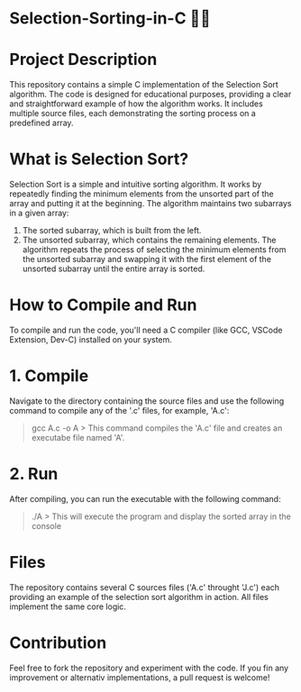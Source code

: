 # Selection-Sorting-in-C 👨‍💻

# Project Description
This repository contains a simple C implementation of the Selection Sort algorithm. The code is designed for educational purposes, providing a clear and straightforward example of how the algorithm works. It includes multiple source files, each demonstrating the sorting process on a predefined array.

# What is Selection Sort?
Selection Sort is a simple and intuitive sorting algorithm. It works by repeatedly finding the minimum elements from the unsorted part of the array and putting it at the beginning. The algorithm maintains two subarrays in a given array:
  1.  The sorted subarray, which is built from the left.
  2.  The unsorted subarray, which contains the remaining elements.
The algorithm repeats the process of selecting the minimum elements from the unsorted subarray and swapping it with the first element of the unsorted subarray until the entire array is sorted.

# How to Compile and Run
To compile and run the code, you'll need a C compiler (like GCC, VSCode Extension, Dev-C) installed on your system.

#  1.  Compile
Navigate to the directory containing the source files and use the following command to compile any of the '.c' files, for example, 'A.c':
  >  gcc A.c -o A >
This command compiles the 'A.c' file and creates an executabe file named 'A'.

#  2.  Run
After compiling, you can run the executable with the following command:
  >  ./A >
This will execute the program and display the sorted array in the console

#  Files
The repository contains several C sources files ('A.c' throught 'J.c') each providing an example of the selection sort algorithm in action. All files implement the same core logic.

# Contribution
Feel free to fork the repository and experiment with the code. If you fin any improvement or alternativ implementations, a pull request is welcome!
